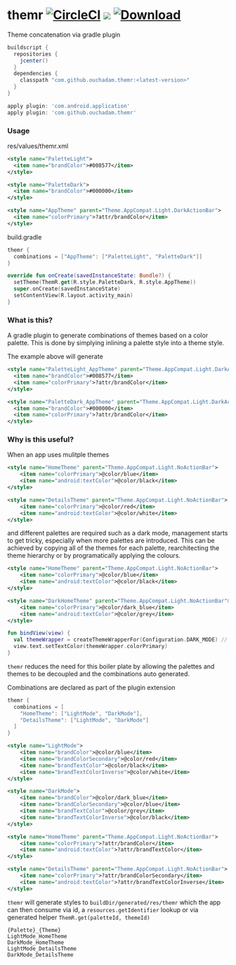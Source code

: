 # themr [![CircleCI](https://circleci.com/gh/ouchadam/themr.svg?style=shield)](https://circleci.com/gh/ouchadam/themr) ![](https://img.shields.io/github/license/ouchadam/themr.svg) [ ![Download](https://api.bintray.com/packages/ouchadam/maven/themr/images/download.svg) ](https://bintray.com/ouchadam/maven/themr/_latestVersion)
Theme concatenation via gradle plugin


```gradle
buildscript {
  repositories {
    jcenter()
  }
  dependencies {
    classpath "com.github.ouchadam.themr:<latest-version>"
  }
}

apply plugin: 'com.android.application'
apply plugin: 'com.github.ouchadam.themr'

```

### Usage

res/values/themr.xml
```xml
<style name="PaletteLight">
  <item name="brandColor">#008577</item>
</style>

<style name="PaletteDark">
  <item name="brandColor">#000000</item>
</style>

<style name="AppTheme" parent="Theme.AppCompat.Light.DarkActionBar">
  <item name="colorPrimary">?attr/brandColor</item>
</style>
```

build.gradle
```groovy
themr {
  combinations = ["AppTheme": ["PaletteLight", "PaletteDark"]]
}
```

```kotlin
override fun onCreate(savedInstanceState: Bundle?) {
  setTheme(ThemR.get(R.style.PaletteDark, R.style.AppTheme))
  super.onCreate(savedInstanceState)
  setContentView(R.layout.activity_main)
}
```

### What is this?

A gradle plugin to generate combinations of themes based on a color palette. This is done by simplying inlining a palette style into a theme style.

The example above will generate

```xml
<style name="PaletteLight_AppTheme" parent="Theme.AppCompat.Light.DarkActionBar">
  <item name="brandColor">#008577</item>
  <item name="colorPrimary">?attr/brandColor</item>
</style>

<style name="PaletteDark_AppTheme" parent="Theme.AppCompat.Light.DarkActionBar">
  <item name="brandColor">#000000</item>
  <item name="colorPrimary">?attr/brandColor</item>
</style>
```

### Why is this useful?


When an app uses mulitple themes 

```xml
<style name="HomeTheme" parent="Theme.AppCompat.Light.NoActionBar">
    <item name="colorPrimary">@color/blue</item>
    <item name="android:textColor">@color/black</item>
</style>

<style name="DetailsTheme" parent="Theme.AppCompat.Light.NoActionBar">
    <item name="colorPrimary">@color/red</item>
    <item name="android:textColor">@color/white</item>
</style>
```

and different palettes are required such as a dark mode, management starts to get tricky, especially when more palettes are introduced. This can be achieved by copying all of the themes for each palette, rearchitecting the theme hierarchy or by programatically applying the colours. 


```xml
<style name="HomeTheme" parent="Theme.AppCompat.Light.NoActionBar">
    <item name="colorPrimary">@color/blue</item>
    <item name="android:textColor">@color/black</item>
</style>

<style name="DarkHomeTheme" parent="Theme.AppCompat.Light.NoActionBar">
    <item name="colorPrimary">@color/dark_blue</item>
    <item name="android:textColor">@color/grey</item>
</style>
```

```kotlin
fun bindView(view) {
  val themeWrapper = createThemeWrapperFor(Configuration.DARK_MODE) // find all the dark mode attributes
  view.text.setTextColor(themeWrapper.colorPrimary)
}
```

`themr` reduces the need for this boiler plate by allowing the palettes and themes to be decoupled and the combinations auto generated.


Combinations are declared as part of the plugin extension
```groovy
themr {
  combinations = [
    "HomeTheme": ["LightMode", "DarkMode"],
    "DetailsTheme": ["LightMode", "DarkMode"]
  ]
}
```

```xml
<style name="LightMode">
    <item name="brandColor">@color/blue</item>
    <item name="brandColorSecondary">@color/red</item>
    <item name="brandTextColor">@color/black</item>
    <item name="brandTextColorInverse">@color/white</item>
</style>

<style name="DarkMode">
    <item name="brandColor">@color/dark_blue</item>
    <item name="brandColorSecondary">@color/blue</item>
    <item name="brandTextColor">@color/grey</item>
    <item name="brandTextColorInverse">@color/black</item>
</style>

<style name="HomeTheme" parent="Theme.AppCompat.Light.NoActionBar">
    <item name="colorPrimary">?attr/brandColor</item>
    <item name="android:textColor">?attr/brandTextColor</item>
</style>

<style name="DetailsTheme" parent="Theme.AppCompat.Light.NoActionBar">
    <item name="colorPrimary">?attr/brandColorSecondary</item>
    <item name="android:textColor">?attr/brandTextColorInverse</item>
</style>
```

`themr` will generate styles to `buildDir/generated/res/themr` which the app can then consume via id, a `resources.getIdentifier` lookup
or via generated helper `ThemR.get(paletteId, themeId)`

```
{Palette}_{Theme}
LightMode_HomeTheme
DarkMode_HomeTheme
LightMode_DetailsTheme
DarkMode_DetailsTheme
```
